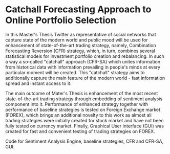 # Catchall Forecasting Approach to Online Portfolio Selection

In this Master's Thesis Twitter as representative of social networks that capture state of the modern world and public mood will be used for enhancement of state-of-the-art trading strategy, namely, Combination Forecasting Reversion (CFR) strategy, which, in turn, combines several statistical models for investment portfolio creation and rebalancing. In such a way a so-called "catchall" approach (CFR-SA) which unites information from historical data with information prevailing in people's minds at every particular moment will be created. This "catchall" strategy aims to additionally capture the main feature of the modern world - fast information spread and instant access to it.

The main outcome of Mater's Thesis is enhancement of the most recent state-of-the-art trading strategy through embedding of sentiment analysis component into it. Performance of enhanced strategy together with performance of baseline strategies is tested on Foreign Exchange market (FOREX), which brings an additional novelty to this work as almost all trading strategies were initially created for stock market and have not been fully tested on currency market. Finally, Graphical User Interface (GUI) was created for fast and convenient testing of trading strategies on FOREX.

Code for Sentiment Analysis Engine, baseline strategies, CFR and CFR-SA, GUI.
